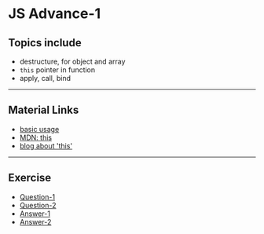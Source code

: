 # JS Advance-1

## Topics include

- destructure, for object and array
- `this` pointer in function
- apply, call, bind

---

## Material Links

- [basic usage](https://dev.to/alexantoniades/call-apply-bind-the-basic-usages-5gpl)
- [MDN: this](https://developer.mozilla.org/en-US/docs/Web/JavaScript/Reference/Operators/this)
- [blog about 'this'](https://codeburst.io/all-about-this-and-new-keywords-in-javascript-38039f71780c)

---

## Exercise

- [Question-1](Question/ex1.md)
- [Question-2](Question/ex2.js)
- [Answer-1](Answer_Hao/ex1.md)
- [Answer-2](Answer_Hao/ex1.js)
